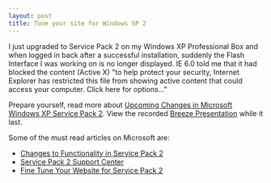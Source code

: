 ```yaml
---
layout: post
title: Tune your site for Windows SP 2
---
```


I just upgraded to Service Pack 2 on my Windows XP Professional Box and when logged in back after a successful installation, suddenly the Flash Interface I was working on is no longer displayed. IE 6.0 told me that it had blocked the content (Active X) "to help protect your security, Internet Explorer has restricted this file from showing active content that could access your computer. Click here for options..."

Prepare yourself, read more about <a href="http://www.macromedia.com/devnet/logged_in/wanbar_sp2.html" title="Upcoming Changes in Microsoft Windows XP Service Pack 2">Upcoming Changes in Microsoft Windows XP Service Pack 2</a>. View the recorded <a href="http://macromedia.breezecentral.com/p53473670/" title="Microsoft Windows XP SP 2 effect on Macromedia Flash Player">Breeze Presentation</a> while it last. 

Some of the must read articles on Microsoft are:

- <a href="http://www.microsoft.com/technet/prodtechnol/winxppro/maintain/sp2chngs.mspx" title="Changes to Functionality in Service Pack 2">Changes to Functionality in Service Pack 2</a><br />
- <a href="http://support.microsoft.com/default.aspx?pr=windowsxpsp2" title="Service Pack 2 Support Center">Service Pack 2 Support Center</a><br />
- <a href="http://msdn.microsoft.com/security/productinfo/xpsp2/default.aspx?pull=/library/en-us/dnwxp/html/xpsp2web.asp" title="Fine Tune Your Website for Service Pack 2">Fine Tune Your Website for Service Pack 2</a>